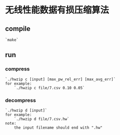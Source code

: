 # 无线性能数据有损压缩算法

## compile
    `make`

## run
### compress
    `./hwzip c [input] [max_pw_rel_err] [max_avg_err]`
    for example:
        `./hwzip c file/7.csv 0.10 0.05`
### decompress
    `./hwzip d [input]`
    for example:
        `./hwzip d file/7.csv.hw`
    note:
        the input filename should end with ".hw"